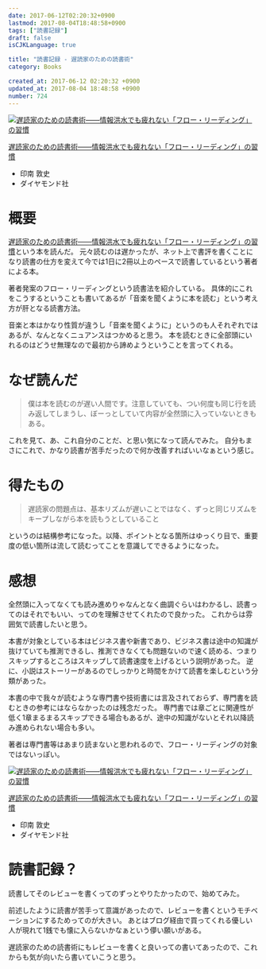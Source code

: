 ```yaml
---
date: 2017-06-12T02:20:32+0900
lastmod: 2017-08-04T18:48:58+0900
tags: ["読書記録"]
draft: false
isCJKLanguage: true

title: "読書記録 - 遅読家のための読書術"
category: Books

created_at: 2017-06-12 02:20:32 +0900
updated_at: 2017-08-04 18:48:58 +0900
number: 724
---
```


<div class="asin">
<div class="asin-image"><a href="https://www.amazon.co.jp/exec/obidos/ASIN/4478068577/nownabe0c-22/" rel="nofollow noopener" target="_blank"><img src="http://images-jp.amazon.com/images/P/4478068577.09._SL160_.jpg" alt="遅読家のための読書術――情報洪水でも疲れない「フロー・リーディング」の習慣"></a></div>
<div class="asin-detail">
<p><a href="https://www.amazon.co.jp/exec/obidos/ASIN/4478068577/nownabe0c-22/" rel="nofollow noopener" target="_blank">遅読家のための読書術――情報洪水でも疲れない「フロー・リーディング」の習慣</a></p>
<ul>
<li>印南 敦史</li>
<li>ダイヤモンド社</li>
</ul>
</div>
<p></p>
</div>

# 概要
<a href="https://www.amazon.co.jp/exec/obidos/ASIN/4478068577/nownabe0c-22/" rel="nofollow noopener" target="_blank">遅読家のための読書術――情報洪水でも疲れない「フロー・リーディング」の習慣</a>という本を読んだ。
元々読むのは遅かったが、ネット上で書評を書くことになり読書の仕方を変えて今では1日に2冊以上のペースで読書しているという著者による本。

著者発案のフロー・リーディングという読書法を紹介している。
具体的にこれをこうするということも書いてあるが「音楽を聞くように本を読む」という考え方が肝となる読書方法。

音楽と本はかなり性質が違うし「音楽を聞くように」というのも人それぞれではあるが、なんとなくニュアンスはつかめると思う。
本を読むときに全部頭にいれるのはどうせ無理なので最初から諦めようということを言ってくれる。

# なぜ読んだ
> 僕は本を読むのが遅い人間です。注意していても、つい何度も同じ行を読み返してしまうし、ぼーっとしていて内容が全然頭に入っていないときもある。

これを見て、あ、これ自分のことだ、と思い気になって読んでみた。
自分もまさにこれで、かなり読書が苦手だったので何か改善すればいいなぁという感じ。

# 得たもの
> 遅読家の問題点は、基本リズムが遅いことではなく、ずっと同じリズムをキープしながら本を読もうとしていること

というのは結構参考になった。以降、ポイントとなる箇所はゆっくり目で、重要度の低い箇所は流して読むってことを意識してできるようになった。

# 感想
全然頭に入ってなくても読み進めりゃなんとなく曲調ぐらいはわかるし、読書ってのはそれでもいい、ってのを理解させてくれたので良かった。
これからは雰囲気で読書したいと思う。

本書が対象としている本はビジネス書や新書であり、ビジネス書は途中の知識が抜けていても推測できるし、推測できなくても問題ないので速く読める、つまりスキップするところはスキップして読書速度を上げるという説明があった。
逆に、小説はストーリーがあるのでしっかりと時間をかけて読書を楽しむという分類があった。

本書の中で我々が読むような専門書や技術書には言及されておらず、専門書を読むときの参考にはならなかったのは残念だった。
専門書では章ごとに関連性が低く1章まるまるスキップできる場合もあるが、途中の知識がないとそれ以降読み進められない場合も多い。

著者は専門書等はあまり読まないと思われるので、フロー・リーディングの対象ではないっぽい。

<div class="asin">
<div class="asin-image"><a href="https://www.amazon.co.jp/exec/obidos/ASIN/4478068577/nownabe0c-22/" rel="nofollow noopener" target="_blank"><img src="http://images-jp.amazon.com/images/P/4478068577.09._SL160_.jpg" alt="遅読家のための読書術――情報洪水でも疲れない「フロー・リーディング」の習慣"></a></div>
<div class="asin-detail">
<p><a href="https://www.amazon.co.jp/exec/obidos/ASIN/4478068577/nownabe0c-22/" rel="nofollow noopener" target="_blank">遅読家のための読書術――情報洪水でも疲れない「フロー・リーディング」の習慣</a></p>
<ul>
<li>印南 敦史</li>
<li>ダイヤモンド社</li>
</ul>
</div>
<p></p>
</div>

# 読書記録？
読書してそのレビューを書くってのずっとやりたかったので、始めてみた。

前述したように読書が苦手って意識があったので、レビューを書くというモチベーションにするためってのが大きい。
あとはブログ経由で買ってくれる優しい人が現れて1銭でも懐に入らないかなぁという儚い願いがある。

遅読家のための読書術にもレビューを書くと良いっての書いてあったので、これからも気が向いたら書いていこうと思う。
